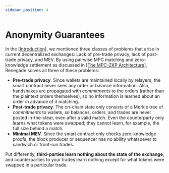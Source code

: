```yaml
---
sidebar_position: 4
---
```


# Anonymity Guarantees

In the [[Introduction]](/), we mentioned three classes of problems that arise
in current decentralized exchanges: Lack of pre-trade privacy, lack of
post-trade privacy, and MEV. By using pairwise MPC matching and zero-knowledge
settlement as discussed in [[The MPC-ZKP
Architecture]](/basic-concepts/mpc-zkp), Renegade solves all three of these
problems:

- **Pre-trade privacy**. Since wallets are maintained locally by relayers, the
  smart contract never sees any order or balance information. Also, handshakes
  are propagated with *commitments* to the orders (rather than the plaintext
  orders themselves), so no information is learned about an order in advance of
  it matching.
- **Post-trade privacy**. The on-chain state only consists of a Merkle tree of
  *commitments* to wallets, so balances, orders, and trades are never posted
  in-the-clear, even after a valid match. Even the counterparty only learns
  what tokens were swapped; they cannot learn, for example, the full size
  behind a match.
- **Minimal MEV**. Since the smart contract only checks zero-knowledge proofs,
  the block producer or sequencer has no ability whatsoever to sandwich or
  front-run trades.

Put differently, **third-parties learn nothing about the state of the
exchange**, and counterparties to your trades learn nothing except for what
tokens were swapped in a particular trade.
